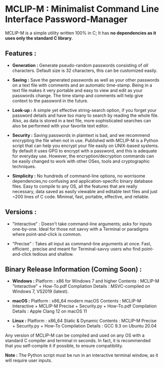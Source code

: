# MCLIP-M : Minimalist Command Line Interface Password-Manager  

MCLIP-M is a simple utility written 100% in C; It has **no dependencies as it uses only the standard C library**. 

## Features :
- **Generation :** Generate pseudo-random passwords consisting of *all* characters. Default size is 32 characters, this can be customized easily.

- **Saving :** Save the generated passwords as well as your other passwords on a text file with comments and an automatic time-stamp. Being in a text file makes it very portable and easy to view and edit as your passwords change. The time stamp and comments will help give context to the password in the future.

- **Look-up :** A simple yet effective string-search option, if you forget your password details and have too many to search by reading the whole file. Also, as data is stored in a text file, more sophisticated searches can also be performed with your favorite text editor.

- **Security :** Saving passwords in plaintext is bad, and we recommend encrypting the file when not in use. Published with MCLIP-M is a Python script that can help you encrypt your file easily on UNIX-based systems. By default it uses GPG to encrypt with a password, and this is adequate for everyday use. However, the encryption/decryption commands can be easily changed to work with other OSes, tools and cryptographic techniques.

- **Simplicity :** No hundreds of command-line options, no worrisome dependencies,no confusing and application-specific binary database files. Easy to compile to any OS, all the features that are really necessary, data saved as easily viewable and editable text files and just ~200 lines of C code. Minimal, fast, portable, effective, and reliable. 

## Versions :
- "Interactive" : Doesn't take command-line arguments; asks for inputs one-by-one. Ideal for those not savvy with a Terminal or paradigms where point-and-click is common.

- "Precise" : Takes all input as command-line arguments at once. Fast, efficient , precise and meant for Terminal-savvy users who find point-and-click tedious and shallow.

## Binary Release Information (Coming Soon) :
- **Windows :**
Platform : x86 for Windows 7 and higher 
Contents : MCLIP-M "Interactive" + How-To.pdf
Compliation Details : MSVC-compiled on Windows 7, VS2019 (latest).

- **macOS :** 
Platform : x86_64 modern macOS
Contents : MCLIP-M Interactive + MCLIP-M Precise + Security.py + How-To.pdf 
Compilation Details : Apple Clang 12 on macOS 11

- **Linux :** 
Platform : x86_64 Static & Dynamic
Contents : MCLIP-M Precise + Security.py + How-To
Compilation Details : GCC 9.3 on Ubuntu 20.04

Any version of MCLIP-M can be compiled and used on any OS with a standard C compiler and terminal in seconds. In fact, it is recommended that you self-compile it if possible, to ensure compatibility. 

**Note :** The Python script must be run in an interactive terminal window, as it will require user inputs.
